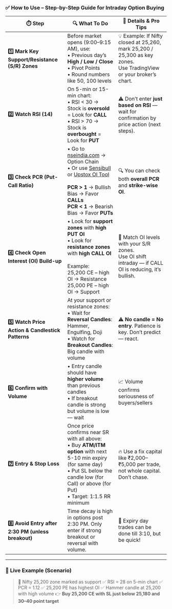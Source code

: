 ### ✅ **How to Use – Step-by-Step Guide for Intraday Option Buying**

| ⏱️ Step                                             | 🔍 What To Do                                                                                                                                                                                                                                                        | 🎯 Details & Pro Tips                                                                                                 |
| --------------------------------------------------- | -------------------------------------------------------------------------------------------------------------------------------------------------------------------------------------------------------------------------------------------------------------------- | --------------------------------------------------------------------------------------------------------------------- |
| **1️⃣ Mark Key Support/Resistance (S/R) Zones**     | Before market opens (9:00–9:15 AM), use: <br>• Previous day’s **High / Low / Close** <br>• Pivot Points <br>• Round numbers like 50, 100 levels                                                                                                                      | 💡 Example: If Nifty closed at 25,260, mark 25,200 / 25,300 as key zones. <br>Use TradingView or your broker’s chart. |
| **2️⃣ Watch RSI (14)**                              | On 5-min or 15-min chart: <br>• RSI < 30 → Stock is **oversold** = Look for **CALL** <br>• RSI > 70 → Stock is **overbought** = Look for **PUT**                                                                                                                     | ⚠️ Don’t enter **just based on RSI** — wait for confirmation by price action (next steps).                            |
| **3️⃣ Check PCR (Put-Call Ratio)**                  | • Go to [nseindia.com](https://www.nseindia.com) → Option Chain <br>• Or use [Sensibull](https://web.sensibull.com) or [Upstox OI Tool](https://pro.upstox.com) <br><br>**PCR > 1** → Bullish Bias → Favor **CALLs** <br>**PCR < 1** → Bearish Bias → Favor **PUTs** | 🔍 You can check both **overall PCR** and **strike-wise OI**.                                                         |
| **4️⃣ Check Open Interest (OI) Build-up**           | • Look for **support zones** with **high PUT OI** <br>• Look for **resistance zones** with **high CALL OI** <br><br>Example:<br>25,200 CE – high OI → Resistance <br>25,000 PE – high OI → Support                                                                   | 📌 Match OI levels with your S/R zones. <br>Use OI shift intraday — if CALL OI is reducing, it’s bullish.             |
| **5️⃣ Watch Price Action & Candlestick Patterns**   | At your support or resistance zones: <br>• Wait for **Reversal Candles**: Hammer, Engulfing, Doji <br>• Watch for **Breakout Candles**: Big candle with volume                                                                                                       | ⚠️ **No candle = No entry**. Patience is key. Don’t predict — react.                                                  |
| **6️⃣ Confirm with Volume**                         | • Entry candle should have **higher volume** than previous candles <br>• If breakout candle is strong but volume is low — wait                                                                                                                                       | 📈 Volume confirms seriousness of buyers/sellers                                                                      |
| **7️⃣ Entry & Stop Loss**                           | Once price confirms near SR with all above: <br>• Buy **ATM/ITM option** with next 5-10 min expiry (for same day) <br>• Put SL below the candle low (for Call) or above (for Put) <br>• Target: 1:1.5 RR minimum                                                     | 🔥 Use a fix capital like ₹2,000–₹5,000 per trade, not whole capital. Don’t chase.                                    |
| **8️⃣ Avoid Entry after 2:30 PM (unless breakout)** | Time decay is high in options post 2:30 PM. Only enter if strong breakout or reversal with volume.                                                                                                                                                                   | 📅 Expiry day trades can be done till 3:10, but be quick!                                                             |

---

### 🧠 **Live Example (Scenario)**

> 📍 Nifty 25,200 zone marked as support
> ✅ RSI = 28 on 5-min chart
> ✅ PCR = 1.12
> ✅ 25,200 PE has highest OI
> ✅ Hammer candle at 25,200 with high volume
> 👉 **Buy 25,200 CE with SL just below 25,180 and 30–40 point target**

